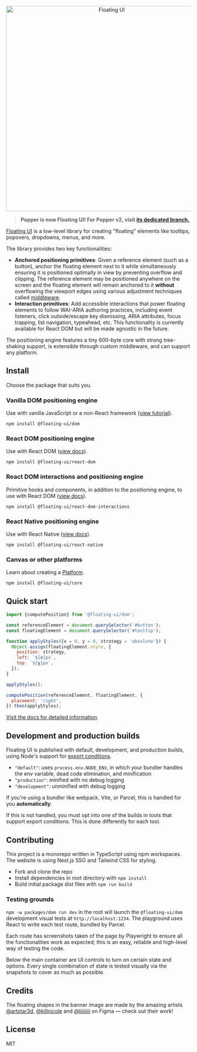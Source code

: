 <p align="center">
  <img height="560" src="https://github.com/floating-ui/floating-ui/blob/master/website/assets/floating-ui-banner.png" alt="Floating UI">
<p>

> **Popper is now Floating UI! For Popper v2, visit
> [its dedicated branch.](https://github.com/floating-ui/floating-ui/tree/v2.x)**

[Floating UI](https://floating-ui.com) is a low-level library for creating
"floating" elements like tooltips, popovers, dropdowns, menus, and more.

The library provides two key functionalities:

- **Anchored positioning primitives**: Given a reference element (such as a
  button), anchor the floating element next to it while simultaneously ensuring
  it is positioned optimally in view by preventing overflow and clipping. The
  reference element may be positioned anywhere on the screen and the floating
  element will remain anchored to it **without** overflowing the viewport edges
  using various adjustment techniques called
  [middleware](https://floating-ui.com/docs/middleware).
- **Interaction primitives**: Add accessible interactions that power floating
  elements to follow WAI-ARIA authoring practices, including event listeners,
  click outside/escape key dismissing, ARIA attributes, focus trapping, list
  navigation, typeahead, etc. This functionality is currently available for
  React DOM but will be made agnostic in the future.

The positioning engine features a tiny 600-byte core with strong tree-shaking
support, is extensible through custom middleware, and can support any platform.

## Install

Choose the package that suits you.

### Vanilla DOM positioning engine

Use with vanilla JavaScript or a non-React framework
([view tutorial](https://floating-ui.com/docs/tutorial)).

```shell
npm install @floating-ui/dom
```

### React DOM positioning engine

Use with React DOM ([view docs](https://floating-ui.com/docs/react-dom)).

```shell
npm install @floating-ui/react-dom
```

### React DOM interactions and positioning engine

Primitive hooks and components, in addition to the positioning engine, to use
with React DOM
([view docs](https://floating-ui.com/docs/react-dom-interactions)).

```shell
npm install @floating-ui/react-dom-interactions
```

### React Native positioning engine

Use with React Native ([view docs](https://floating-ui.com/docs/react-native)).

```shell
npm install @floating-ui/react-native
```

### Canvas or other platforms

Learn about creating a [Platform](https://floating-ui.com/docs/platform).

```shell
npm install @floating-ui/core
```

## Quick start

```js
import {computePosition} from '@floating-ui/dom';

const referenceElement = document.querySelector('#button');
const floatingElement = document.querySelector('#tooltip');

function applyStyles({x = 0, y = 0, strategy = 'absolute'}) {
  Object.assign(floatingElement.style, {
    position: strategy,
    left: `${x}px`,
    top: `${y}px`,
  });
}

applyStyles();

computePosition(referenceElement, floatingElement, {
  placement: 'right',
}).then(applyStyles);
```

[Visit the docs for detailed information](https://floating-ui.com/docs/computePosition).

## Development and production builds

Floating UI is published with default, development, and production builds, using
Node's support for
[export conditions](https://nodejs.org/api/packages.html#packages_conditional_exports).

- `"default"`: uses `process.env.NODE_ENV`, in which your bundler handles the
  env variable, dead code elimination, and minification
- `"production"`: minified with no debug logging
- `"development"`: unminified with debug logging

If you're using a bundler like webpack, Vite, or Parcel, this is handled for you
**automatically**.

If this is not handled, you must opt into one of the builds in tools that
support export conditions. This is done differently for each tool.

## Contributing

This project is a monorepo written in TypeScript using npm workspaces. The
website is using Next.js SSG and Tailwind CSS for styling.

- Fork and clone the repo
- Install dependencies in root directory with `npm install`
- Build initial package dist files with `npm run build`

### Testing grounds

`npm -w packages/dom run dev` in the root will launch the `@floating-ui/dom`
development visual tests at `http://localhost:1234`. The playground uses React
to write each test route, bundled by Parcel.

Each route has screenshots taken of the page by Playwright to ensure all the
functionalities work as expected; this is an easy, reliable and high-level way
of testing the code.

Below the main container are UI controls to turn on certain state and options.
Every single combination of state is tested visually via the snapshots to cover
as much as possible.

## Credits

The floating shapes in the banner image are made by the amazing artists
[@artstar3d](https://figma.com/@artstar3d),
[@killnicole](https://figma.com/@killnicole) and
[@liiiiiiii](https://www.figma.com/@liiiiiii) on Figma — check out their work!

## License

MIT
